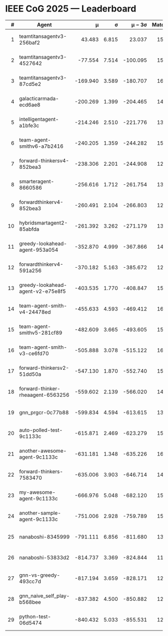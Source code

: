 # IEEE CoG 2025 — Leaderboard

| # | Agent | μ | σ | μ − 3σ | Matches | Updated |
|---:|---|---:|---:|---:|---:|---|
| 1 | teamtitansagentv3-256baf2 | 43.483 | 6.815 | 23.037 | 15956 | 2025-08-23 13:40 |
| 2 | teamtitansagentv3-4527642 | -77.554 | 7.514 | -100.095 | 15270 | 2025-08-23 13:40 |
| 3 | teamtitansagentv3-87cd5e2 | -169.940 | 3.589 | -180.707 | 16646 | 2025-08-23 13:40 |
| 4 | galacticarmada-ecd6ae8 | -200.269 | 1.399 | -204.465 | 14500 | 2025-08-23 13:40 |
| 5 | intelligentagent-a1bfe3c | -214.246 | 2.510 | -221.776 | 13113 | 2025-08-23 13:40 |
| 6 | team-agent-smithv6-a7b2416 | -240.205 | 1.359 | -244.282 | 15440 | 2025-08-23 13:40 |
| 7 | forward-thinkersv4-852bea3 | -238.306 | 2.201 | -244.908 | 12483 | 2025-08-23 13:40 |
| 8 | smarteragent-8660586 | -256.616 | 1.712 | -261.754 | 13385 | 2025-08-23 13:40 |
| 9 | forwardthinkerv4-852bea3 | -260.491 | 2.104 | -266.803 | 12701 | 2025-08-23 13:40 |
| 10 | hybridsmartagent2-85abfda | -261.392 | 3.262 | -271.179 | 13570 | 2025-08-23 13:40 |
| 11 | greedy-lookahead-agent-953a054 | -352.870 | 4.999 | -367.866 | 14810 | 2025-08-23 13:40 |
| 12 | forwardthinkerv4-591a256 | -370.182 | 5.163 | -385.672 | 12868 | 2025-08-23 13:40 |
| 13 | greedy-lookahead-agent-v2-e75e8f5 | -403.535 | 1.770 | -408.847 | 15410 | 2025-08-23 13:40 |
| 14 | team-agent-smith-v4-24478ed | -455.633 | 4.593 | -469.412 | 16042 | 2025-08-23 13:40 |
| 15 | team-agent-smithv5-281cf89 | -482.609 | 3.665 | -493.605 | 15400 | 2025-08-23 13:40 |
| 16 | team-agent-smith-v3-ce6fd70 | -505.888 | 3.078 | -515.122 | 16842 | 2025-08-23 13:40 |
| 17 | forward-thinkersv2-51dd50a | -547.130 | 1.870 | -552.740 | 15240 | 2025-08-23 13:40 |
| 18 | forward-thinker-rheaagent-6563256 | -559.602 | 2.139 | -566.020 | 14840 | 2025-08-23 13:40 |
| 19 | gnn_prgcr-0c77b88 | -599.834 | 4.594 | -613.615 | 13980 | 2025-08-23 13:40 |
| 20 | auto-polled-test-9c1133c | -615.871 | 2.469 | -623.279 | 15700 | 2025-08-23 13:40 |
| 21 | another-awesome-agent-9c1133c | -631.181 | 1.348 | -635.226 | 16460 | 2025-08-23 13:40 |
| 22 | forward-thinkers-7583470 | -635.006 | 3.903 | -646.714 | 14520 | 2025-08-23 13:40 |
| 23 | my-awesome-agent-9c1133c | -666.976 | 5.048 | -682.120 | 15620 | 2025-08-23 13:40 |
| 24 | another-sample-agent-9c1133c | -751.006 | 2.928 | -759.789 | 15540 | 2025-08-23 13:40 |
| 25 | nanaboshi-8345999 | -791.111 | 6.856 | -811.680 | 13170 | 2025-08-23 13:40 |
| 26 | nanaboshi-53833d2 | -814.737 | 3.369 | -824.844 | 11860 | 2025-08-23 13:40 |
| 27 | gnn-vs-greedy-493cc7d | -817.194 | 3.659 | -828.171 | 12680 | 2025-08-23 13:40 |
| 28 | gnn_naive_self_play-b568bee | -837.382 | 4.500 | -850.882 | 12520 | 2025-08-23 13:40 |
| 29 | python-test-06d5474 | -840.432 | 5.033 | -855.531 | 12850 | 2025-08-23 13:40 |
